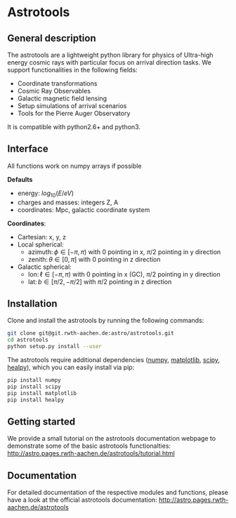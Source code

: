 # Astrotools

## General description

The astrotools are a lightweight python library for physics of Ultra-high energy
cosmic rays with particular focus on arrival direction tasks. We support
functionalities in the following fields:

* Coordinate transformations
* Cosmic Ray Observables
* Galactic magnetic field lensing
* Setup simulations of arrival scenarios
* Tools for the Pierre Auger Observatory

It is compatible with python2.6+ and python3.

## Interface
All functions work on numpy arrays if possible

__Defaults__
* energy: $`log_{10}(E / eV)`$
* charges and masses: integers Z, A
* coordinates: Mpc, galactic coordinate system

__Coordinates__:
* Cartesian: x, y, z
* Local spherical:
    * $`\text{azimuth:} \, \phi \in [-\pi, \pi)`$ with 0 pointing in x, $`\pi/2`$ pointing in y direction
    * $`\text{zenith:} \, \theta \in [0, \pi]`$ with 0 pointing in z direction
* Galactic spherical:
    * $`\text{lon:} \, \ell \in [-\pi, \pi)`$ with 0 pointing in x (GC), $`\pi/2`$ pointing in y direction
    * $`\text{lat:} \, b \in [\pi/2, -\pi/2]`$ with $`\pi/2`$ pointing in z direction

## Installation

Clone and install the astrotools by running the following commands:

```bash
git clone git@git.rwth-aachen.de:astro/astrotools.git
cd astrotools
python setup.py install --user
```

The astrotools require additional dependencies ([numpy](https://github.com/numpy/numpy),
[matplotlib](https://github.com/matplotlib/matplotlib), [scipy](https://github.com/scipy/scipy),
[healpy](https://github.com/healpy/healpy)), which you can easily install via pip:

```bash
pip install numpy
pip install scipy
pip install matplotlib
pip install healpy
```
## Getting started
We provide a small tutorial on the astrotools documentation webpage to demonstrate some of the 
basic astrotools functionalties:
http://astro.pages.rwth-aachen.de/astrotools/tutorial.html

## Documentation
For detailed documentation of the respective modules and functions, please have
a look at the official astrotools documentation:
http://astro.pages.rwth-aachen.de/astrotools
